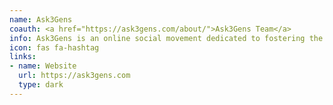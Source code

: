 ```yaml
---
name: Ask3Gens
coauth: <a href="https://ask3gens.com/about/">Ask3Gens Team</a>
info: Ask3Gens is an online social movement dedicated to fostering the transfer of knowledge among generations. Use <strong>&#x23;ask3gens</strong> on social media to ask or answer a question.
icon: fas fa-hashtag
links:
- name: Website
  url: https://ask3gens.com
  type: dark
---
```

